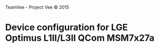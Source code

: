 TeamVee - Project Vee © 2015

Device configuration for LGE Optimus L1II/L3II QCom MSM7x27a
=====================================

